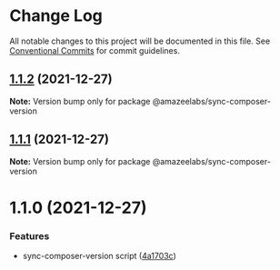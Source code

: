 # Change Log

All notable changes to this project will be documented in this file.
See [Conventional Commits](https://conventionalcommits.org) for commit guidelines.

## [1.1.2](https://github.com/AmazeeLabs/silverback-mono/compare/@amazeelabs/sync-composer-version@1.1.1...@amazeelabs/sync-composer-version@1.1.2) (2021-12-27)

**Note:** Version bump only for package @amazeelabs/sync-composer-version





## [1.1.1](https://github.com/AmazeeLabs/silverback-mono/compare/@amazeelabs/sync-composer-version@1.1.0...@amazeelabs/sync-composer-version@1.1.1) (2021-12-27)

**Note:** Version bump only for package @amazeelabs/sync-composer-version





# 1.1.0 (2021-12-27)


### Features

* sync-composer-version script ([4a1703c](https://github.com/AmazeeLabs/silverback-mono/commit/4a1703cb5f8a6327eb99dd5884c5b2e9bde6a476))
